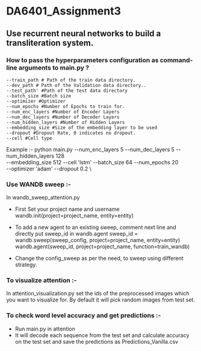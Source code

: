 # DA6401_Assignment3
Use recurrent neural networks to build a transliteration system.
---


### How to pass the hyperparameters configuration as command-line arguments to main.py  ?
```
--train_path # Path of the train data directory.
--dev_path # Path of the Validation data directory..
--test_path' #Path of the test data directory
--batch_size #Batch size
--optimizer #Optimizer
--num_epochs #Number of Epochs to train for.
--num_enc_layers #Number of Encoder Layers
--num_dec_layers #Number of Decoder Layers
--num_hidden_layers #Number of Hidden Layers
--embedding_size #Size of the embedding layer to be used
--dropout #Dropout Rate, 0 indicates no dropout.
--cell #Cell type
```


Example :-
python main.py --num_enc_layers 5  --num_dec_layers 5  --num_hidden_layers 128 \
--embedding_size 512 --cell 'lstm' --batch_size 64 --num_epochs 20 \
--optimizer 'adam' --dropout 0.2 \


### Use WANDB sweep :-
In wandb_sweep_attention.py

- First Set your project name and username
wandb.init(project=project_name, entity=entity)

- To add a new agent to an existing sweep, comment next line and directly put sweep_id in wandb.agent
sweep_id = wandb.sweep(sweep_config, project=project_name, entity=entity)
wandb.agent(sweep_id, project=project_name, function=train_wandb)

- Change the config_sweep as per the need, to sweep using different strategy.


### To visualize attention :- 
In attention_visualization.py set the ids of the preprocessed images which you want to visualize for.
By default it will pick random images from test set.

### To check word level accuracy and get predictions :- 
- Run main.py in attention
- It will decode each sequence from the test set and calculate accuracy on the test set and save the predictions as Predictions_Vanilla.csv
